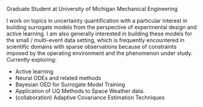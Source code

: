 Graduate Student at University of Michigan Mechanical Engineering

I work on topics in uncertainty quantification with a particular interest in building surrogate models from the perspective of experimental design and active learning. I am also generally interested in building these models for the small / multi-event data setting, which is frequently encountered in scientific domains with sparse observations because of constraints imposed by the operating environment and the phenomenon under study. Currently exploring:

- Active learning
- Neural ODEs and related methods
- Bayesian OED for Surrogate Model Training
- Application of UQ Methods to Space Weather data.
- (collaboration) Adaptive Covariance Estimation Techniques
